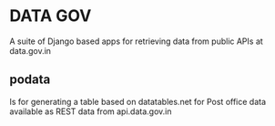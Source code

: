 DATA GOV
========

A suite of Django based apps for retrieving data from public APIs at data.gov.in


podata
------

Is for generating a table based on datatables.net for Post office data available as REST data from api.data.gov.in


